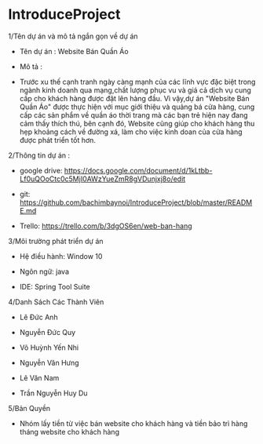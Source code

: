 # IntroduceProject

1/Tên dự án và mô tả ngắn gọn về dự án

 + Tên dự án : Website Bán Quần Áo
 
 + Mô tả :
 
 - Trước xu thế cạnh tranh ngày càng mạnh của các lĩnh vực đặc biệt trong ngành 
 kinh doanh qua mạng,chất lượng phục vu và giá cả dịch vụ cung cấp cho khách hàng
được đặt lên hàng đầu. Vì vậy,dự án "Website Bán Quần Áo" được thực hiện với mục
giới thiệu và quảng bá cửa hàng, cung cấp các sản phẩm về quần áo thời trang mà 
các bạn trẻ hiện nay đang cảm thấy thích thú, bên cạnh đó, Website cũng giúp cho
khách hàng thu hẹp khoảng cách về đường xá, làm cho việc kinh doan của cửa hàng 
được phát triển tốt hơn.

2/Thông tin dự án :

- google drive: https://docs.google.com/document/d/1kLtbb-Lf0uQOoCtc0c5MjI0AWzYueZmR8gVDunjxj8o/edit

- git: https://github.com/bachimbaynoi/IntroduceProject/blob/master/README.md

- Trello: https://trello.com/b/3dgOS6en/web-ban-hang

3/Môi trường phát triển dự án

- Hệ điều hành: Window 10

- Ngôn ngữ: java

- IDE: Spring Tool Suite 

4/Danh Sách Các Thành Viên

- Lê Đức Anh

- Nguyễn Đức Quy

- Võ Huỳnh Yến Nhi

- Nguyễn Văn Hưng

- Lê Văn Nam

- Trần Nguyễn Huy Du

5/Bản Quyền

- Nhóm lấy tiền từ việc bán website cho khách hàng và tiền bảo trì hàng tháng website cho khách hàng